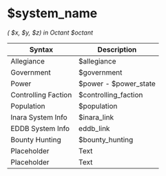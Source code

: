 
# $system_name

*( $x, $y, $z) in Octant $octant*

| Syntax      | Description |
| ----------- | ----------- |
| Allegiance  | $allegiance       |
| Government  | $government       |
| Power       | $power - $power_state
| Controlling Faction | $controlling_faction |
| Population  | $population       |
| Inara System Info | $inara_link        |
| EDDB System Info | eddb_link |
| Bounty Hunting | $bounty_hunting        |
| Placeholder |Text        |
| Placeholder |Text        |


